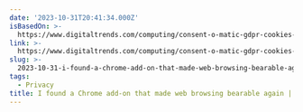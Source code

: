 ```yaml
---
date: '2023-10-31T20:41:34.000Z'
isBasedOn: >-
  https://www.digitaltrends.com/computing/consent-o-matic-gdpr-cookies-chrome-extension/
link: >-
  https://www.digitaltrends.com/computing/consent-o-matic-gdpr-cookies-chrome-extension/
slug: >-
  2023-10-31-i-found-a-chrome-add-on-that-made-web-browsing-bearable-again-or-digital-tre
tags:
  - Privacy
title: I found a Chrome add-on that made web browsing bearable again | Digital Tre
---
```


